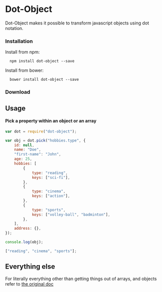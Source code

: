 # Dot-Object

Dot-Object makes it possible to transform javascript objects using dot notation.

### Installation

Install from npm:

```
  npm install dot-object --save
```

Install from bower:

```
  bower install dot-object --save
```

### Download

## Usage

#### Pick a property within an object or an array

```javascript
var dot = require("dot-object");

var obj = dot.pick("hobbies.type", {
    id: null,
    name: "Doe",
    "first-name": "John",
    age: 25,
    hobbies: [
        {
            type: "reading",
            keys: ["sci-fi"],
        },
        {
            type: "cinema",
            keys: ["action"],
        },
        {
            type: "sports",
            keys: ["volley-ball", "badminton"],
        },
    ],
    address: {},
});

console.log(obj);

["reading", "cinema", "sports"];
```

## Everything else

For literally everything other than getting things out of arrays, and objects refer to [the original doc](https://github.com/rhalff/dot-object/blob/master/README.md)
